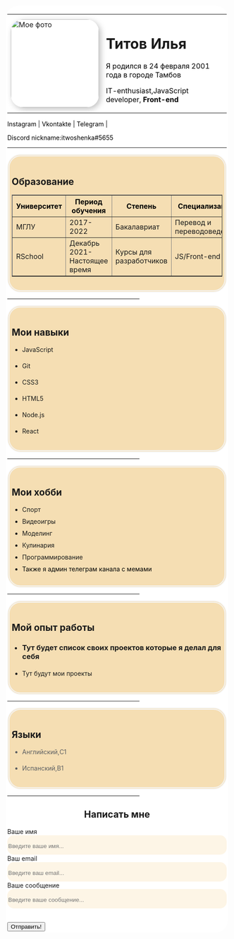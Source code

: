 <!DOCTYPE html>
<html>
<head>
<meta charset="UTF-8" />
<title> CV Титов Илья </title>
<link rel="stylesheet" href="Design.css" type="text/css">
<style type="text/css">
    .font{
    font-family: 'Lucida Sans', 'Lucida Sans Regular', 'Lucida Grande', 'Lucida Sans Unicode', Geneva, Verdana, sans-serif;
    color: black;
    text-decoration: none;
}
a{
    color: black;
    text-decoration: none;
}
a:hover{
    color: cornflowerblue;
    text-decoration: underline;
}
a:active{
    color: rgb(10, 0, 150);
    text-decoration: line-through;
}
.avatar{
 width: 200px;
 border-radius: 28px;
 box-shadow: 4px 4px 14px rgba(0, 0, 0, 0.25);

}
.info p{
    color: rgb(0, 0, 0);
}
.education{
    padding: 15px 5px 15px ;
    background: wheat;
    border: 5px whitesmoke;
    border-style: double;
    border-radius: 30px;
    font-family: -apple-system, BlinkMacSystemFont, 'Segoe UI', Roboto, Oxygen, Ubuntu, Cantarell, 'Open Sans', 'Helvetica Neue', sans-serif;
    color: #5a5d61;
}
.education h2{
    text-align: center;
    color: rgb(0, 0, 0);
}
.education li{
    margin-bottom: 20px;
}
.container{
    max-width: 800px;
    margin: auto;
    margin-bottom: 70px;
    margin-top: 70px;
    background-color: rgb(255, 255, 255);
    border-radius: 28px;
    border-style: double;
    border-color: rgb(255, 255, 255);
}
.languages li{
    margin-bottom: 20px;
    color: #5a5d61;
    font-family: -apple-system, BlinkMacSystemFont, 'Segoe UI', Roboto, Oxygen, Ubuntu, Cantarell, 'Open Sans', 'Helvetica Neue', sans-serif;
}
 .table{ 
width: 100%;
}
.table td{
    padding: 5px;
}
.namings{
    color: black;
}
.intro{
    color: black;
}
.hobbies li{
    margin-bottom: 10px;
}
.contactme h2{
    text-align: center;
}
.contactme input{
    width: 100%;
    box-sizing: border-box;
    border: none;
    border-bottom: gray solid 1px;
    background: transparent;
    color: black;
    padding: 15px 0 10px;
    outline: none;
    font-family: -apple-system, BlinkMacSystemFont, 'Segoe UI', Roboto, Oxygen, Ubuntu, Cantarell, 'Open Sans', 'Helvetica Neue', sans-serif;
}
.button{
    width: 100px;
    height: 40px;
    border: oldlace solid 2px;
    border-radius: 15px;
    background-color: oldlace;
    margin: auto;
}
</style>
</head>
<body>
    <div class="container">
    <div class="info">
<table cellspacing="15" > 
    <tr>
<td><img src='https://i.ibb.co/hY08Ppv/avatar2.jpg' width="200" alt="Мое фото" class="avatar"></td>
<td>
    <h1>Титов Илья</h1>
<p class="intro">Я родился в <time datetime="4:20 24.02.2001">24 февраля 2001 года в городе Тамбов</p>
<p class="intro"> IT-enthusiast,JavaScript developer,  <strong> Front-end </strong></p>
</td>
</tr>
    </table>
    <nav>
    <a href=https://www.instagram.com/ilyatitov_v/?igshid=1nq1k88ykxp9 target=_blank>Instagram</a>
    | 
    <a href=https://vk.com/itwoshenka target=_blank>Vkontakte</a>
    | 
    <a href=https://t.me/itwoshenka target=_blank>Telegram</a>
    |
    <p>Discord nickname:itwoshenka#5655</p>
    </nav>
</div>
<hr color="black" size="3" >
<div class="education">
<h2 class="educationname">Образование</h2>
<table border='1' class="table">
    <tr class="namings">
        <th>Университет</th>
        <th>Период обучения</th>
        <th>Степень</th>
        <th>Специализация</th>
    </tr>
    <tr>
    <td>МГЛУ</td>
    <td>2017-2022</td>
    <td>Бакалавриат</td>
    <td>Перевод и переводоведение</td>
</tr>
<tr>
    <td>RSchool</td>
    <td>Декабрь 2021-Настоящее время</td>
    <td>Курсы для разработчиков</td>
    <td>JS/Front-end</td>
</tr>
</table>
</div>
<hr color="black" size="1" width="300">
<div class="education">
    <h2>Мои навыки</h2>
<ul class="skills">
    <li>JavaScript</li>
    <li>Git</li>
    <li>CSS3</li>
    <li>HTML5</li>
    <li>Node.js</li>
    <li>React</li>
</ul>
</div>
<hr color="black" size="1" width="300">
<div class="education">
    <h2>Мои хобби</h2>
    <ul class="hobbies">
        <li>Спорт</li>
        <li>Видеоигры</li>
        <li>Моделинг</li>
        <li>Кулинария</li>
        <li>Программирование</li>
        <li><a href="https://t.me/boobaligna" target=_blank>Также я админ телеграм канала с мемами </a></li>
    </ul>
    </div>
    <hr color="black" size="1" width="300">
    <div class="education">
<h2>Мой опыт работы</h2>
<ul class="experience">
<h3><li>Тут будет список своих проектов которые я делал для себя</li></h3>
<li><a href="">Тут будут мои проекты</a></li>
</ul>
</div>
<hr color="black" size="1" width="300">
<div class="education">
<h2>Языки</h2>
<ul class="languages">
    <li>Английский,C1</li>
    <li>Испанский,B1</li>
</ul>
</div>
<hr color="black" size="1" width="300">
<div class="contactme">
<h2>Написать мне</h2>
<form>
    <label for='name'>Ваше имя</label>
    <input type='text' id='name' placeholder="Введите ваше имя...">
    <br>
    <label for='email'>Ваш email</label>
    <input type="text" id='email' placeholder='Введите ваш email...'>
    <br>
    <label for='message'>Ваше сообщение</label>
    <input type="text" id='message' placeholder='Введите ваше сообщение...'>
</div>
    <br>
    <input type="submit" value="Отправить!" class="button">
</form>
</div>
</body>
</html>